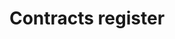 ---
schema: default
title: Contracts register
organization: Aberdeenshire Council
notes: >-
    
resources:
  - name: Contracts register CSV
  - url: >-
      http://online.aberdeenshire.gov.uk/apps/opendata/csv/contractsregister.csv
  - format: CSV
license: Open Government Licence 3.0 (United Kingdom)
category:


  - Business
  -  Contractsmaintainer: Aberdeenshire Council
maintainer_email: someone@example.com
---